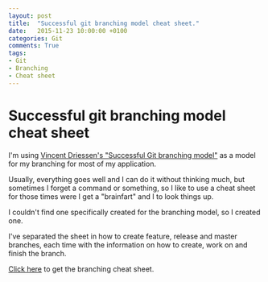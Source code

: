 ```yaml
---
layout: post
title:  "Successful git branching model cheat sheet."
date:   2015-11-23 10:00:00 +0100
categories: Git
comments: True
tags:
- Git
- Branching
- Cheat sheet
---
```

Successful git branching model cheat sheet
====================================

I'm using [Vincent Driessen's "Successful Git branching model"](http://nvie.com/posts/a-successful-git-branching-model/) as a model for my branching for most of my application.

Usually, everything goes well and I can do it without thinking much, but sometimes I forget a command or something, so I like to use a cheat sheet for those times were I get a "brainfart" and I to look things up.

I couldn't find one specifically created for the branching model, so I created one.

I've separated the sheet in how to create feature, release and master branches, each time with the information on how to create, work on and finish the branch.

[Click here](/assets/2015-11-23-git-successfull-branching-cheat-sheet/Successful_Git_Branching_Cheat_Sheet.pdf) to get the branching cheat sheet.